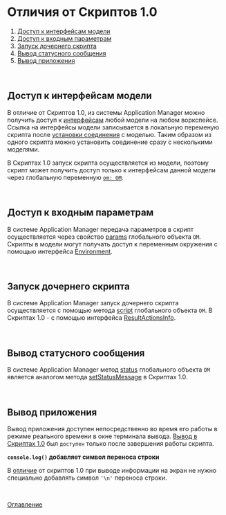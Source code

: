 # Отличия от Скриптов 1.0

1. [Доступ к интерфейсам модели](#model-access)
1. [Доступ к входным параметрам](#input-params)
1. [Запуск дочернего скрипта](#run-script)
1. [Вывод статусного сообщения](#status)
1. [Вывод приложения](#async-output)

&nbsp;

## Доступ к интерфейсам модели<a name="model-access"></a>

В отличие от Скриптов 1.0, из системы Application Manager можно получить доступ к [интерфейсам](./API/om.md) любой модели на любом воркспейсе. Ссылка на интерфейсы модели записывается в локальную переменую скрипта после [установки соединения](./API/API.md#model-connect) с моделью. Таким образом из одного скрипта можно установить соединение сразу с несколькими моделями.

В Скриптах 1.0 запуск скрипта осуществляется из модели, поэтому скрипт может получить доступ только к интерфейсам данной модели через глобальную переменную [`om: OM`](https://github.com/optimacros/scripts_documentation/blob/main/appendix/constraints.md#single-model).

&nbsp;

## Доступ к входным параметрам<a name="input-params"></a>

В системе Application Manager передача параметров в скрипт осуществляется через свойство [params](./API/API.md#input-params) глобального объекта `OM`. Скрипты в модели могут получать доступ к переменным окружения с помощью интерфейса [Environment](https://github.com/optimacros/scripts_documentation/blob/main/API/env.md#environment).

&nbsp;

## Запуск дочернего скрипта<a name="run-script"></a>

В системе Application Manager запуск дочернего скрипта осуществляется с помощью метода [script](./API/API.md#run-script) глобального объекта `OM`. В Скриптах 1.0 - с помощью интерфейса [ResultActionsInfo](https://github.com/optimacros/scripts_documentation/blob/main/API/scriptChains.md#result-actions-info).

&nbsp;

## Вывод статусного сообщения<a name="status"></a>

В системе Application Manager метод [status](./API/API.md#status) глобального объекта `OM` является аналогом метода [setStatusMessage](https://github.com/optimacros/scripts_documentation/blob/main/API/common.md#request-manager.set-status-message) в Скриптах 1.0.

&nbsp;

## Вывод приложения<a name="async-output"></a>

Вывод приложения доступен непосредственно во время его работы в режиме реального времени в окне терминала вывода. [Вывод в Скриптах 1.0](https://github.com/optimacros/scripts_documentation/blob/main/appendix/constraints.md#sync-output) был `доступен` только после завершения работы скрипта.

**`console.log()` добавляет символ переноса строки**<a name="line-break"></a>

В [отличие](https://github.com/optimacros/scripts_documentation/blob/main/appendix/constraints.md#no-line-break) от скриптов 1.0 при выводе информации на экран не нужно специально добавлять символ `'\n'` переноса строки.

&nbsp;

[Оглавление](./README.md)
